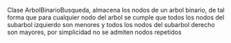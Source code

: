 Clase ArbolBinarioBusqueda, almacena los nodos de un arbol binario, de tal forma que para cualquier nodo del arbol se cumple que todos los nodos del subarbol izquierdo son menores y todos los nodos del subarbol derecho son mayores, por simplicidad no se admiten nodos repetidos
